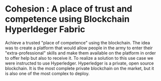 # Cohesion : A place of trust and competence using Blockchain Hyperldeger Fabric

Achieve a trusted "place of competence" using the blockchain. The idea was to create a platform that would allow people in the army to enter their "extra-professional" skills and make them available on the platform in order to offer help but also to receive it. 
To realize a solution to this use case we were instructed to use Hyperledger. Hyperledger is a private, open source blockchain. It is the most complete private blockchain on the market, but it is also one of the most complex to deploy.

